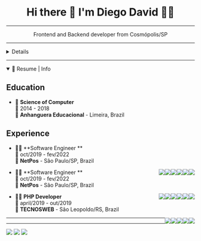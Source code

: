 <h1 align='center'>
 Hi there 👋 I'm Diego David 👨‍💻
</h1>
<hr />
<p align='center'>
  Frontend and Backend developer from Cosmópolis/SP
</p>
<hr />

<details>
  <div style="display: inline_block"><br>
    <img align="center" alt="React" height="30" 
      src="https://raw.githubusercontent.com/github/explore/28b02bbc9ad9f7a503c43775aebeb515dc2da5fc/topics/nextjs/nextjs.png" 
    />
    <img align="center" alt="React" height="30" 
      src="https://img.shields.io/badge/JavaScript-323330?style=for-the-badge&logo=javascript&logoColor=F7DF1E" 
    />
    <img align="center" alt="React" height="30" 
      src="https://img.shields.io/badge/TypeScript-007ACC?style=for-the-badge&logo=typescript&logoColor=white" 
    />
    <img align="center" alt="React" height="30" 
      src="https://img.shields.io/badge/React-20232A?style=for-the-badge&logo=react&logoColor=61DAFB" 
    />
    <img align="center" alt="React" height="30" 
      src="https://img.shields.io/badge/styled--components-DB7093?style=for-the-badge&logo=styled-components&logoColor=white" 
    />
    <img align="center" alt="React" height="30" 
      src="https://img.shields.io/badge/Redux-593D88?style=for-the-badge&logo=redux&logoColor=white" 
    />
    <img align="center" alt="React" height="30" 
      src="https://img.shields.io/badge/React_Router-CA4245?style=for-the-badge&logo=react-router&logoColor=white" 
    />
    <img align="center" alt="React" height="30" 
      src="https://img.shields.io/badge/Vue.js-35495E?style=for-the-badge&logo=vue.js&logoColor=4FC08D" 
    />
    <img align="center" alt="React" height="30" 
      src="https://img.shields.io/badge/Node.js-43853D?style=for-the-badge&logo=node.js&logoColor=white" 
    />
    <img align="center" alt="React" height="30" 
      src="https://img.shields.io/badge/Express.js-404D59?style=for-the-badge" 
    />
    <img align="center" alt="React" height="30" 
      src="https://img.shields.io/badge/CSS3-1572B6?style=for-the-badge&logo=css3&logoColor=white" 
    />
    <img align="center" alt="React" height="30" 
      src="https://img.shields.io/badge/HTML5-E34F26?style=for-the-badge&logo=html5&logoColor=white" 
    />
    <img align="center" alt="React" height="30" 
      src="https://img.shields.io/badge/Sass-CC6699?style=for-the-badge&logo=sass&logoColor=white" 
    />
    <img align="center" alt="React" height="30" 
      src="https://img.shields.io/badge/MySQL-00000F?style=for-the-badge&logo=mysql&logoColor=white" 
    />
    <img align="center" alt="React" height="30" 
      src="https://img.shields.io/badge/PostgreSQL-316192?style=for-the-badge&logo=postgresql&logoColor=white" 
    />
    <img align="center" alt="React" height="30" 
      src="https://img.shields.io/badge/MongoDB-4EA94B?style=for-the-badge&logo=mongodb&logoColor=white" 
    />
    <img align="center" alt="React" height="30" 
      src="https://img.shields.io/badge/Amazon_AWS-232F3E?style=for-the-badge&logo=amazon-aws&logoColor=white" 
    />
    <img align="center" alt="React" height="30" 
      src="https://img.shields.io/badge/Made%20for-VSCode-1f425f.svg" 
    />
  </div>
</details>

<hr />
<details open>
  <summary>📃 Resume | Info </summary>


## Education

- 📖 **Science of Computer**\
📆 2014 - 2018\
📍 **Anhanguera Educacional** - Limeira, Brazil

## Experience

- 👨‍💻 **Software Engineer **\
📆 oct/2019 - fev/2022\
📍 **NetPos** - São Paulo/SP, Brazil

<img align="right" 
  src="https://img.shields.io/badge/TypeScript-007ACC?style=for-the-badge&logo=typescript&logoColor=white" 
/>
<img align="right" 
  src="https://img.shields.io/badge/Node.js-43853D?style=for-the-badge&logo=node.js&logoColor=white" 
/>
<img align="right" 
  src="https://img.shields.io/badge/Angular-20232A?style=for-the-badge&logo=react&logoColor=61DAFB" 
/>
<img align="right" 
  src="https://img.shields.io/badge/React-20232A?style=for-the-badge&logo=react&logoColor=61DAFB" 
/>
<img align="right" 
  src="https://img.shields.io/badge/Redux-593D88?style=for-the-badge&logo=redux&logoColor=white" 
/>
<img align="right" 
  src="https://img.shields.io/badge/MySQL-00000F?style=for-the-badge&logo=mysql&logoColor=white" 
/>


- 👨‍💻 **Software Engineer **\
📆 oct/2019 - fev/2022\
📍 **NetPos** - São Paulo/SP, Brazil
  
<img align="right" 
  src="https://img.shields.io/badge/JavaScript-323330?style=for-the-badge&logo=javascript&logoColor=F7DF1E" 
/>
<img align="right" 
  src="https://img.shields.io/badge/TypeScript-007ACC?style=for-the-badge&logo=typescript&logoColor=white" 
/>
<img align="right" 
  src="https://img.shields.io/badge/Node.js-43853D?style=for-the-badge&logo=node.js&logoColor=white" 
/>
<img align="right" 
  src="https://img.shields.io/badge/React-20232A?style=for-the-badge&logo=react&logoColor=61DAFB" 
/>
<img align="right" 
  src="https://img.shields.io/badge/Redux-593D88?style=for-the-badge&logo=redux&logoColor=white" 
/>
<img align="right" 
  src="https://img.shields.io/badge/MySQL-00000F?style=for-the-badge&logo=mysql&logoColor=white" 
/>

- 👨‍💻 **PHP Developer**\
📆 april/2019 - out/2019\
📍 **TECNOSWEB** - São Leopoldo/RS, Brazil

<img align="right" 
  src="https://img.shields.io/badge/PHP-777BB4?style=for-the-badge&logo=php&logoColor=white" 
/>
<img align="right" 
  src="https://img.shields.io/badge/JavaScript-F7DF1E?style=for-the-badge&logo=javascript&logoColor=black" 
/>
<img align="right" 
  src="https://img.shields.io/badge/Vue.js-35495E?style=for-the-badge&logo=vue.js&logoColor=4FC08D" 
/>
<img align="right" 
  src="https://img.shields.io/badge/Laravel-FF2D20?style=for-the-badge&logo=laravel&logoColor=white" 
/>
<img align="right" 
  src="https://img.shields.io/badge/PostgreSQL-316192?style=for-the-badge&logo=postgresql&logoColor=white" 
/>

</details>
<hr />
<hr />
 
<p align='center'>
  <div> 
    <a href = "mailto:contatorafaballerini@gmail.com"><img src="https://img.shields.io/badge/-Gmail-%23333?style=for-the-badge&logo=gmail&logoColor=white" target="_blank"></a>
    <a href = "https://api.whatsapp.com/send?phone=5519996622234"><img src="https://img.shields.io/badge/WhatsApp-25D366?style=for-the-badge&logo=whatsapp&logoColor=white" target="_blank"></a>
    <a href="https://www.linkedin.com/in/rafaella-ballerini-45875016a" target="_blank"><img src="https://img.shields.io/badge/-LinkedIn-%230077B5?style=for-the-badge&logo=linkedin&logoColor=white" target="_blank"></a> 
  </div>
</p>
<!--
**diegozelao/diegozelao** is a ✨ _special_ ✨ repository because its `README.md` (this file) appears on your GitHub profile.

Here are some ideas to get you started:

- 🔭 I’m currently working on ...
- 🌱 I’m currently learning ...
- 👯 I’m looking to collaborate on ...
- 🤔 I’m looking for help with ...
- 💬 Ask me about ...
- 📫 How to reach me: ...
- 😄 Pronouns: ...
- ⚡ Fun fact: ...
-->
